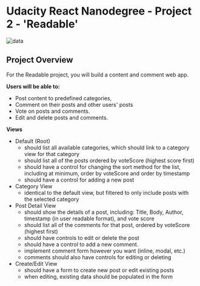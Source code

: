 # Udacity React Nanodegree - Project 2 - 'Readable'
![data](https://i.imgur.com/m6pxcsZ.png)
## Project Overview
For the Readable project, you will build a content and comment web app. 

**Users will be able to:**
* Post content to predefined categories, 
* Comment on their posts and other users' posts
* Vote on posts and comments. 
* Edit and delete posts and comments.

**Views**
* Default (Root)
    * should list all available categories, which should link to a category view for that category
    * should list all of the posts ordered by voteScore (highest score first)
    * should have a control for changing the sort method for the list, including at minimum, order by voteScore and order by timestamp
    * should have a control for adding a new post
* Category View
    * identical to the default view, but filtered to only include posts with the selected category
* Post Detail View
    * should show the details of a post, including: Title, Body, Author, timestamp (in user readable format), and vote score
    * should list all of the comments for that post, ordered by voteScore (highest first)
    * should have controls to edit or delete the post
    * should have a control to add a new comment.
    * implement comment form however you want (inline, modal, etc.)
    * comments should also have controls for editing or deleting
* Create/Edit View
    * should have a form to create new post or edit existing posts
    * when editing, existing data should be populated in the form
